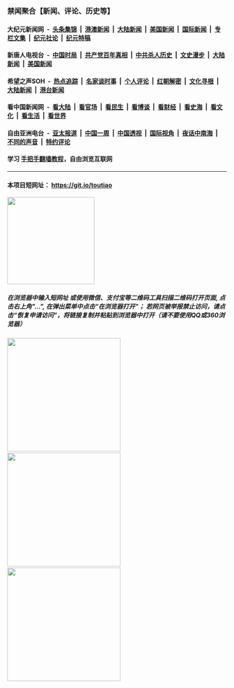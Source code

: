 ### 禁闻聚合【新闻、评论、历史等】

#### 大纪元新闻网 &nbsp;-&nbsp; [头条集锦](indexes/E头条集锦.md?t=02061555) &nbsp;|&nbsp; [港澳新闻](indexes/E港澳新闻.md?t=02061555)  &nbsp;|&nbsp; [大陆新闻](indexes/E大陆新闻.md?t=02061555) &nbsp;|&nbsp; [美国新闻](indexes/E美国新闻.md?t=02061555) &nbsp;|&nbsp; [国际新闻](indexes/E国际新闻.md?t=02061555) &nbsp;|&nbsp; [专栏文集](indexes/E专栏文集.md?t=02061555) &nbsp;|&nbsp; [纪元社论](indexes/E纪元社论.md?t=02061555) &nbsp;|&nbsp; [纪元特稿](indexes/E纪元特稿.md?t=02061555) 

#### 新唐人电视台 &nbsp;-&nbsp; [中国时局](indexes/N中国时局.md?t=02061555) &nbsp;|&nbsp; [共产党百年真相](indexes/N共产党百年真相.md?t=02061555) &nbsp;|&nbsp; [中共杀人历史](indexes/N中共杀人历史.md?t=02061555) &nbsp;|&nbsp; [文史漫步](indexes/N文史漫步.md?t=02061555) &nbsp;|&nbsp; [大陆新闻](indexes/N大陆新闻.md?t=02061555) &nbsp;|&nbsp; [美国新闻](indexes/N美国新闻.md?t=02061555)

#### 希望之声SOH &nbsp;-&nbsp; [热点追踪](indexes/H热点追踪.md?t=02061555) &nbsp;|&nbsp; [名家谈时事](indexes/H名家谈时事.md?t=02061555) &nbsp;|&nbsp; [个人评论](indexes/H个人评论.md?t=02061555)  &nbsp;|&nbsp; [红朝解密](indexes/H红朝解密.md?t=02061555) &nbsp;|&nbsp; [文化寻根](indexes/H文化寻根.md?t=02061555) &nbsp;|&nbsp; [大陆新闻](indexes/H大陆新闻.md?t=02061555) &nbsp;|&nbsp; [港台新闻](indexes/H港台新闻.md?t=02061555)

#### 看中国新闻网 &nbsp;-&nbsp; [看大陆](indexes/S看大陆.md?t=02061555) &nbsp;|&nbsp; [看官场](indexes/S看官场.md?t=02061555) &nbsp;|&nbsp; [看民生](indexes/S看民生.md?t=02061555)  &nbsp;|&nbsp; [看博谈](indexes/S看博谈.md?t=02061555) &nbsp;|&nbsp; [看财经](indexes/S看财经.md?t=02061555) &nbsp;|&nbsp; [看史海](indexes/S看史海.md?t=02061555) &nbsp;|&nbsp; [看文化](indexes/S看文化.md?t=02061555) &nbsp;|&nbsp; [看生活](indexes/S看生活.md?t=02061555) &nbsp;|&nbsp; [看世界](indexes/S看世界.md?t=02061555)

#### 自由亚洲电台 &nbsp;-&nbsp; [亚太报道](indexes/R亚太报道.md?t=02061555) &nbsp;|&nbsp; [中国一周](indexes/R中国一周.md?t=02061555) &nbsp;|&nbsp; [中国透视](indexes/R中国透视.md?t=02061555)  &nbsp;|&nbsp; [国际视角](indexes/R国际视角.md?t=02061555) &nbsp;|&nbsp; [夜话中南海](indexes/R夜话中南海.md?t=02061555) &nbsp;|&nbsp; [不同的声音](indexes/R不同的声音.md?t=02061555) &nbsp;|&nbsp; [特约评论](indexes/R特约评论.md?t=02061555)

#### 学习 [手把手翻墙教程](https://github.com/gfw-breaker/guides/wiki)，自由浏览互联网

----

#### 本项目短网址： https://git.io/toutiao
<img src="https://raw.githubusercontent.com/gfw-breaker/banned-news/master/scripts/img/qr.png" width="200px"/>  

##### 在浏览器中输入短网址 或使用微信、支付宝等二维码工具扫描二维码打开页面, 点击右上角"...", 在弹出菜单中点击“在浏览器打开”； 若网页被举报禁止访问，请点击“恢复申请访问”，将链接复制并粘贴到浏览器中打开（请不要使用QQ或360浏览器）

<img src="https://raw.githubusercontent.com/gfw-breaker/banned-news/master/scripts/img/1.png" width="260px"/> &nbsp; <img src="https://raw.githubusercontent.com/gfw-breaker/banned-news/master/scripts/img/2.png" width="260px"/> &nbsp; <img src="https://raw.githubusercontent.com/gfw-breaker/banned-news/master/scripts/img/3.png" width="260px"/>
